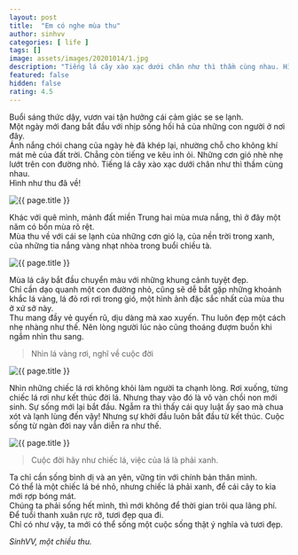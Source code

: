 ```yaml
---
layout: post
title:  "Em có nghe mùa thu"
author: sinhvv
categories: [ life ]
tags: []
image: assets/images/20201014/1.jpg
description: "Tiếng lá cây xào xạc dưới chân như thì thầm cùng nhau. Hình như thu đã về!"
featured: false
hidden: false
rating: 4.5
---
```

Buổi sáng thức dậy, vươn vai tận hưởng cái cảm giác se se lạnh.<br/>
Một ngày mới đang bắt đầu với nhịp sống hối hả của những con người ở nơi đây.<br/>
Ánh nắng chói chang của ngày hè đã khép lại, nhường chỗ cho không khí mát mẻ của đất trời.
Chẳng còn tiếng ve kêu inh ỏi.
Những cơn gió nhè nhẹ lướt trên con đường nhỏ. 
Tiếng lá cây xào xạc dưới chân như thì thầm cùng nhau.<br/>
Hình như thu đã về!

<img class="featured-image img-fluid" src="{{ site.baseurl }}/assets/images/20201014/2.jpg" alt="{{ page.title }}">

Khác với quê mình, mảnh đất miền Trung hai mùa mưa nắng, thì ở đây một năm có bốn mùa rõ rệt.<br/>
Mùa thu về với cái se lạnh của những cơn gió lạ, của nền trời trong xanh, của những tia nắng vàng nhạt nhòa trong buổi chiều tà.

<img class="featured-image img-fluid" src="{{ site.baseurl }}/assets/images/20201014/3.jpg" alt="{{ page.title }}">

Mùa lá cây bắt đầu chuyển màu với những khung cảnh tuyệt đẹp. <br/>
Chỉ cần dạo quanh một con đường nhỏ, cũng sẽ dễ bắt gặp những khoảnh khắc lá vàng, lá đỏ rơi rơi trong gió, một hình ảnh đặc sắc nhất của mùa thu ở xứ sở này.<br/>
Thu mang đầy vẻ quyến rũ, dịu dàng mà xao xuyến.
Thu luôn đẹp một cách nhẹ nhàng như thế.
Nên lòng người lúc nào cũng thoáng đượm buồn khi ngắm nhìn thu sang.

> Nhìn lá vàng rơi, nghĩ về cuộc đời

<img class="featured-image img-fluid" src="{{ site.baseurl }}/assets/images/20201014/4.jpg" alt="{{ page.title }}">

Nhìn những chiếc lá rơi không khỏi làm người ta chạnh lòng.
Rơi xuống, từng chiếc lá rơi như kết thúc đời lá. 
Nhưng thay vào đó là vô vàn chồi non mới sinh. 
Sự sống mới lại bắt đầu. 
Ngẫm ra thì thấy cái quy luật ấy sao mà chua xót và lạnh lùng đến vậy! 
Nhưng sự khởi đầu luôn bắt đầu từ kết thúc. 
Cuộc sống từ ngàn đời nay vẫn diễn ra như thế.

<img class="featured-image img-fluid" src="{{ site.baseurl }}/assets/images/20201014/5.jpg" alt="{{ page.title }}">

> Cuộc đời hãy như chiếc lá, việc của lá là phải xanh.

Ta chỉ cần sống bình dị và an yên, vững tin với chính bản thân mình.<br/>
Có thể là một chiếc lá bé nhỏ, nhưng chiếc lá phải xanh, để cái cây to kia mới rợp bóng mát. <br/>
Chúng ta phải sống hết mình, thì mới không để thời gian trôi qua lãng phí.
Để tuổi thanh xuân rực rỡ, tươi đẹp qua đi. <br/>
Chỉ có như vậy, ta mới có thể sống một cuộc sống thật ý nghĩa và tươi đẹp.

<i>SinhVV, một chiều thu.</i>